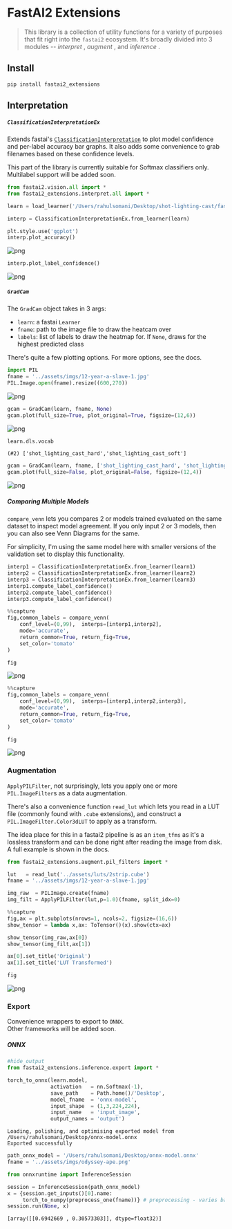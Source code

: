 # FastAI2 Extensions
> This library is a collection of utility functions for a variety of purposes that fit right into the `fastai2` ecosystem. It's broadly divided into 3 modules -- _interpret_ , _augment_ , and _inference_ . 


## Install

`pip install fastai2_extensions`

## Interpretation

##### `ClassificationInterpretationEx`

Extends fastai's [`ClassificationInterpretation`](https://github.com/fastai/fastai2/blob/master/fastai2/interpret.py#L48) to plot model confidence and per-label accuracy bar graphs. It also adds some convenience to grab filenames based on these confidence levels.

This part of the library is currently suitable for Softmax classifiers only. Multilabel support will be added soon.

```python
from fastai2.vision.all import *
from fastai2_extensions.interpret.all import *
```

```python
learn = load_learner('/Users/rahulsomani/Desktop/shot-lighting-cast/fastai2-110-epoch-model.pkl')
```

```python
interp = ClassificationInterpretationEx.from_learner(learn)
```





```python
plt.style.use('ggplot')
interp.plot_accuracy()
```


![png](docs/images/output_7_0.png)


```python
interp.plot_label_confidence()
```


![png](docs/images/output_8_0.png)


##### `GradCam`

The `GradCam` object takes in 3 args:
* `learn`: a fastai `Learner`
* `fname`: path to the image file to draw the heatcam over
* `labels`: list of labels to draw the heatmap for. If `None`, draws for the highest predicted class

There's quite a few plotting options. For more options, see the docs.

```python
import PIL
fname = '../assets/imgs/12-year-a-slave-1.jpg'
PIL.Image.open(fname).resize((600,270))
```




![png](docs/images/output_10_0.png)



```python
gcam = GradCam(learn, fname, None)
gcam.plot(full_size=True, plot_original=True, figsize=(12,6))
```






![png](docs/images/output_11_1.png)


```python
learn.dls.vocab
```




    (#2) ['shot_lighting_cast_hard','shot_lighting_cast_soft']



```python
gcam = GradCam(learn, fname, ['shot_lighting_cast_hard', 'shot_lighting_cast_soft'])
gcam.plot(full_size=False, plot_original=False, figsize=(12,4))
```


![png](docs/images/output_13_0.png)


##### Comparing Multiple Models

`compare_venn` lets you compares 2 or models trained evaluated on the same dataset to inspect model agreement. If you only input 2 or 3 models, then you can also see Venn Diagrams for the same.

For simplicity, I'm using the same model here with smaller versions of the validation set to display this functionality.

```python
interp1 = ClassificationInterpretationEx.from_learner(learn1)
interp2 = ClassificationInterpretationEx.from_learner(learn2)
interp3 = ClassificationInterpretationEx.from_learner(learn3)
interp1.compute_label_confidence()
interp2.compute_label_confidence()
interp3.compute_label_confidence()
```













```python
%%capture
fig,common_labels = compare_venn(
    conf_level=(0,99),  interps=[interp1,interp2],
    mode='accurate',
    return_common=True, return_fig=True,
    set_color='tomato'
)
```

```python
fig
```




![png](docs/images/output_17_0.png)



```python
%%capture
fig,common_labels = compare_venn(
    conf_level=(0,99),  interps=[interp1,interp2,interp3],
    mode='accurate',
    return_common=True, return_fig=True,
    set_color='tomato'
)
```

```python
fig
```




![png](docs/images/output_19_0.png)



### Augmentation

`ApplyPILFilter`, not surprisingly, lets you apply one or more `PIL.ImageFilter`s as a data augmentation.

There's also a convenience function `read_lut` which lets you read in a LUT file (commonly found with `.cube` extensions), and construct a `PIL.ImageFilter.Color3dLUT` to apply as a transform.

The idea place for this in a fastai2 pipeline is as an `item_tfms` as it's a lossless transform and can be done right after reading the image from disk. A full example is shown in the docs.

```python
from fastai2_extensions.augment.pil_filters import *
```

```python
lut   = read_lut('../assets/luts/2strip.cube')
fname = '../assets/imgs/12-year-a-slave-1.jpg'

img_raw  = PILImage.create(fname)
img_filt = ApplyPILFilter(lut,p=1.0)(fname, split_idx=0)
```

```python
%%capture
fig,ax = plt.subplots(nrows=1, ncols=2, figsize=(16,6))
show_tensor = lambda x,ax: ToTensor()(x).show(ctx=ax)

show_tensor(img_raw,ax[0])
show_tensor(img_filt,ax[1])

ax[0].set_title('Original')
ax[1].set_title('LUT Transformed')
```

```python
fig
```




![png](docs/images/output_24_0.png)



### Export

Convenience wrappers to export to `ONNX`. <br>
Other frameworks will be added soon.

##### ONNX

```python
#hide_output
from fastai2_extensions.inference.export import *
```

```python
torch_to_onnx(learn.model,
              activation   = nn.Softmax(-1),
              save_path    = Path.home()/'Desktop',
              model_fname  = 'onnx-model',
              input_shape  = (1,3,224,224),
              input_name   = 'input_image',
              output_names = 'output')
```

    Loading, polishing, and optimising exported model from /Users/rahulsomani/Desktop/onnx-model.onnx
    Exported successfully


```python
path_onnx_model = '/Users/rahulsomani/Desktop/onnx-model.onnx'
fname = '../assets/imgs/odyssey-ape.png'
```

```python
from onnxruntime import InferenceSession

session = InferenceSession(path_onnx_model)
x = {session.get_inputs()[0].name:
     torch_to_numpy(preprocess_one(fname))} # preprocessing - varies based on your training
session.run(None, x)
```




    [array([[0.6942669 , 0.30573303]], dtype=float32)]


